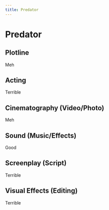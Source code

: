 ```yaml
---
title: Predator
---
```


# Predator
## Plotline
Meh
## Acting
Terrible
## Cinematography (Video/Photo)
Meh
## Sound (Music/Effects)
Good
## Screenplay (Script)
Terrible
## Visual Effects (Editing)
Terrible
